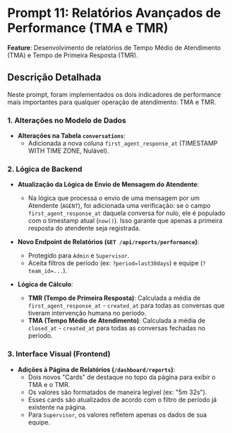# Prompt 11: Relatórios Avançados de Performance (TMA e TMR)

**Feature**: Desenvolvimento de relatórios de Tempo Médio de Atendimento (TMA) e Tempo de Primeira Resposta (TMR).

## Descrição Detalhada

Neste prompt, foram implementados os dois indicadores de performance mais importantes para qualquer operação de atendimento: TMA e TMR.

### 1. Alterações no Modelo de Dados

- **Alterações na Tabela `conversations`**:
  - Adicionada a nova coluna `first_agent_response_at` (TIMESTAMP WITH TIME ZONE, Nulável).

### 2. Lógica de Backend

- **Atualização da Lógica de Envio de Mensagem do Atendente**:
  - Na lógica que processa o envio de uma mensagem por um Atendente (`AGENT`), foi adicionada uma verificação: se o campo `first_agent_response_at` daquela conversa for nulo, ele é populado com o timestamp atual (`now()`). Isso garante que apenas a primeira resposta do atendente seja registrada.

- **Novo Endpoint de Relatórios (`GET /api/reports/performance`)**:
  - Protegido para `Admin` e `Supervisor`.
  - Aceita filtros de período (ex: `?period=last30days`) e equipe (`?team_id=...`).

- **Lógica de Cálculo**:
  - **TMR (Tempo de Primeira Resposta)**: Calculada a média de `first_agent_response_at` - `created_at` para todas as conversas que tiveram intervenção humana no período.
  - **TMA (Tempo Médio de Atendimento)**: Calculada a média de `closed_at` - `created_at` para todas as conversas fechadas no período.

### 3. Interface Visual (Frontend)

- **Adições à Página de Relatórios (`/dashboard/reports`)**:
  - Dois novos "Cards" de destaque no topo da página para exibir o TMA e o TMR.
  - Os valores são formatados de maneira legível (ex: "5m 32s").
  - Esses cards são atualizados de acordo com o filtro de período já existente na página.
  - Para `Supervisor`, os valores refletem apenas os dados de sua equipe.


